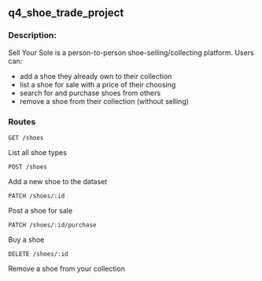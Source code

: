 ## q4_shoe_trade_project


### Description:
Sell Your Sole is a person-to-person shoe-selling/collecting platform. Users can:
 * add a shoe they already own to their collection
 * list a shoe for sale with a price of their choosing
 * search for and purchase shoes from others
 * remove a shoe from their collection (without selling)
 
### Routes
```
GET /shoes
```
List all shoe types  
  
  
```
POST /shoes
```
Add a new shoe to the dataset  
  
  
```
PATCH /shoes/:id
```
Post a shoe for sale  
  
    
      
```
PATCH /shoes/:id/purchase
```
Buy a shoe  
  
    

```
DELETE /shoes/:id
```
Remove a shoe from your collection
